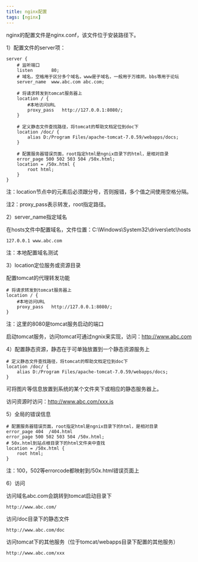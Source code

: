 ```yaml
---
title: nginx配置
tags: [nginx]
---
```


nginx的配置文件是nginx.conf，该文件位于安装路径下。

1）配置文件的server项：

```
server {
    # 监听端口
    listen       80;
    # 域名，空格用于区分多个域名，www是子域名，一般用于万维网，bbs等用于论坛
    server_name  www.abc.com abc.com;

    # 将请求转发到tomcat服务器上
    location / {
        #本地访问URL
        proxy_pass   http://127.0.0.1:8080/;
    }

    # 定义静态文件查找路径，将tomcat的帮助文档定位到doc下
    location /doc/ {
        alias D:/Program Files/apache-tomcat-7.0.59/webapps/docs;
    }

    # 配置服务器错误页面，root指定html是ngnix目录下的html，是相对目录
    error_page 500 502 503 504 /50x.html;
    location = /50x.html {
        root html;
    }
}
```

注：location节点中的元素后必须跟分号，否则报错，多个值之间使用空格分隔。

注2：proxy_pass表示转发，root指定路径。

2）server_name指定域名

在hosts文件中配置域名，文件位置：C:\Windows\System32\drivers\etc\hosts

```
127.0.0.1 www.abc.com
```

注：本地配置域名测试

3）location定位服务或资源目录

配置tomcat的代理转发功能

```
# 将请求转发到tomcat服务器上
location / {
    #本地访问URL
    proxy_pass   http://127.0.0.1:8080/;
}
```

注：这里的8080是tomcat服务启动的端口

启动tomcat服务，访问tomcat可通过ngnix来实现，访问：http://www.abc.com

4）配置静态资源，静态在于可单独放置到一个静态资源服务上

```
# 定义静态文件查找路径，将tomcat的帮助文档定位到doc下
location /doc/ {
    alias D:/Program Files/apache-tomcat-7.0.59/webapps/docs;
}
```

可将图片等信息放置到系统的某个文件夹下或相应的静态服务器上。

访问资源时访问：http://www.abc.com/xxx.js

5）全局的错误信息

```
# 配置服务器错误页面，root指定html是ngnix目录下的html，是相对目录
error_page 404  /404.html
error_page 500 502 503 504 /50x.html;
# 50x.html到站点根目录下的html文件夹中查找
location = /50x.html {
    root html;
}
```

注：100，502等errorcode都映射到/50x.html错误页面上

6）访问

访问域名abc.com会跳转到tomcat启动目录下

```
http://www.abc.com/
```

访问/doc目录下的静态文件

```
http://www.abc.com/doc
```

访问tomcat下的其他服务（位于tomcat/webapps目录下配置的其他服务）

```
http://www.abc.com/xxx
```
